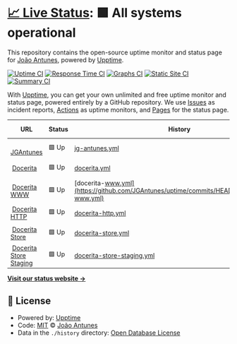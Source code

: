# [📈 Live Status](https://JGAntunes.github.io/uptime): <!--live status--> **🟩 All systems operational**

This repository contains the open-source uptime monitor and status page for [João Antunes](jgantunes.com), powered by [Upptime](https://github.com/upptime/upptime).

[![Uptime CI](https://github.com/koj-co/upptime/workflows/Uptime%20CI/badge.svg)](https://github.com/koj-co/upptime/actions?query=workflow%3A%22Uptime+CI%22)
[![Response Time CI](https://github.com/koj-co/upptime/workflows/Response%20Time%20CI/badge.svg)](https://github.com/koj-co/upptime/actions?query=workflow%3A%22Response+Time+CI%22)
[![Graphs CI](https://github.com/koj-co/upptime/workflows/Graphs%20CI/badge.svg)](https://github.com/koj-co/upptime/actions?query=workflow%3A%22Graphs+CI%22)
[![Static Site CI](https://github.com/koj-co/upptime/workflows/Static%20Site%20CI/badge.svg)](https://github.com/koj-co/upptime/actions?query=workflow%3A%22Static+Site+CI%22)
[![Summary CI](https://github.com/koj-co/upptime/workflows/Summary%20CI/badge.svg)](https://github.com/koj-co/upptime/actions?query=workflow%3A%22Summary+CI%22)

With [Upptime](https://upptime.js.org), you can get your own unlimited and free uptime monitor and status page, powered entirely by a GitHub repository. We use [Issues](https://github.com/JGAntunes/uptime/issues) as incident reports, [Actions](https://github.com/JGAntunes/uptime/actions) as uptime monitors, and [Pages](https://JGAntunes.github.io/uptime) for the status page.

<!--start: status pages-->
<!-- This summary is generated by Upptime (https://github.com/upptime/upptime) -->
<!-- Do not edit this manually, your changes will be overwritten -->
<!-- prettier-ignore -->
| URL | Status | History | Response Time | Uptime |
| --- | ------ | ------- | ------------- | ------ |
| <img alt="" src="https://favicons.githubusercontent.com/jgantunes.com" height="13"> [JGAntunes](https://jgantunes.com) | 🟩 Up | [jg-antunes.yml](https://github.com/JGAntunes/uptime/commits/HEAD/history/jg-antunes.yml) | <details><summary><img alt="Response time graph" src="./graphs/jg-antunes/response-time-week.png" height="20"> 142ms</summary><br><a href="https://JGAntunes.github.io/uptime/history/jg-antunes"><img alt="Response time 148" src="https://img.shields.io/endpoint?url=https%3A%2F%2Fraw.githubusercontent.com%2FJGAntunes%2Fuptime%2FHEAD%2Fapi%2Fjg-antunes%2Fresponse-time.json"></a><br><a href="https://JGAntunes.github.io/uptime/history/jg-antunes"><img alt="24-hour response time 147" src="https://img.shields.io/endpoint?url=https%3A%2F%2Fraw.githubusercontent.com%2FJGAntunes%2Fuptime%2FHEAD%2Fapi%2Fjg-antunes%2Fresponse-time-day.json"></a><br><a href="https://JGAntunes.github.io/uptime/history/jg-antunes"><img alt="7-day response time 142" src="https://img.shields.io/endpoint?url=https%3A%2F%2Fraw.githubusercontent.com%2FJGAntunes%2Fuptime%2FHEAD%2Fapi%2Fjg-antunes%2Fresponse-time-week.json"></a><br><a href="https://JGAntunes.github.io/uptime/history/jg-antunes"><img alt="30-day response time 150" src="https://img.shields.io/endpoint?url=https%3A%2F%2Fraw.githubusercontent.com%2FJGAntunes%2Fuptime%2FHEAD%2Fapi%2Fjg-antunes%2Fresponse-time-month.json"></a><br><a href="https://JGAntunes.github.io/uptime/history/jg-antunes"><img alt="1-year response time 138" src="https://img.shields.io/endpoint?url=https%3A%2F%2Fraw.githubusercontent.com%2FJGAntunes%2Fuptime%2FHEAD%2Fapi%2Fjg-antunes%2Fresponse-time-year.json"></a></details> | <details><summary><a href="https://JGAntunes.github.io/uptime/history/jg-antunes">100.00%</a></summary><a href="https://JGAntunes.github.io/uptime/history/jg-antunes"><img alt="All-time uptime 100.00%" src="https://img.shields.io/endpoint?url=https%3A%2F%2Fraw.githubusercontent.com%2FJGAntunes%2Fuptime%2FHEAD%2Fapi%2Fjg-antunes%2Fuptime.json"></a><br><a href="https://JGAntunes.github.io/uptime/history/jg-antunes"><img alt="24-hour uptime 100.00%" src="https://img.shields.io/endpoint?url=https%3A%2F%2Fraw.githubusercontent.com%2FJGAntunes%2Fuptime%2FHEAD%2Fapi%2Fjg-antunes%2Fuptime-day.json"></a><br><a href="https://JGAntunes.github.io/uptime/history/jg-antunes"><img alt="7-day uptime 100.00%" src="https://img.shields.io/endpoint?url=https%3A%2F%2Fraw.githubusercontent.com%2FJGAntunes%2Fuptime%2FHEAD%2Fapi%2Fjg-antunes%2Fuptime-week.json"></a><br><a href="https://JGAntunes.github.io/uptime/history/jg-antunes"><img alt="30-day uptime 100.00%" src="https://img.shields.io/endpoint?url=https%3A%2F%2Fraw.githubusercontent.com%2FJGAntunes%2Fuptime%2FHEAD%2Fapi%2Fjg-antunes%2Fuptime-month.json"></a><br><a href="https://JGAntunes.github.io/uptime/history/jg-antunes"><img alt="1-year uptime 100.00%" src="https://img.shields.io/endpoint?url=https%3A%2F%2Fraw.githubusercontent.com%2FJGAntunes%2Fuptime%2FHEAD%2Fapi%2Fjg-antunes%2Fuptime-year.json"></a></details>
| <img alt="" src="https://favicons.githubusercontent.com/docerita.com" height="13"> [Docerita](https://docerita.com) | 🟩 Up | [docerita.yml](https://github.com/JGAntunes/uptime/commits/HEAD/history/docerita.yml) | <details><summary><img alt="Response time graph" src="./graphs/docerita/response-time-week.png" height="20"> 704ms</summary><br><a href="https://JGAntunes.github.io/uptime/history/docerita"><img alt="Response time 813" src="https://img.shields.io/endpoint?url=https%3A%2F%2Fraw.githubusercontent.com%2FJGAntunes%2Fuptime%2FHEAD%2Fapi%2Fdocerita%2Fresponse-time.json"></a><br><a href="https://JGAntunes.github.io/uptime/history/docerita"><img alt="24-hour response time 787" src="https://img.shields.io/endpoint?url=https%3A%2F%2Fraw.githubusercontent.com%2FJGAntunes%2Fuptime%2FHEAD%2Fapi%2Fdocerita%2Fresponse-time-day.json"></a><br><a href="https://JGAntunes.github.io/uptime/history/docerita"><img alt="7-day response time 704" src="https://img.shields.io/endpoint?url=https%3A%2F%2Fraw.githubusercontent.com%2FJGAntunes%2Fuptime%2FHEAD%2Fapi%2Fdocerita%2Fresponse-time-week.json"></a><br><a href="https://JGAntunes.github.io/uptime/history/docerita"><img alt="30-day response time 765" src="https://img.shields.io/endpoint?url=https%3A%2F%2Fraw.githubusercontent.com%2FJGAntunes%2Fuptime%2FHEAD%2Fapi%2Fdocerita%2Fresponse-time-month.json"></a><br><a href="https://JGAntunes.github.io/uptime/history/docerita"><img alt="1-year response time 786" src="https://img.shields.io/endpoint?url=https%3A%2F%2Fraw.githubusercontent.com%2FJGAntunes%2Fuptime%2FHEAD%2Fapi%2Fdocerita%2Fresponse-time-year.json"></a></details> | <details><summary><a href="https://JGAntunes.github.io/uptime/history/docerita">100.00%</a></summary><a href="https://JGAntunes.github.io/uptime/history/docerita"><img alt="All-time uptime 100.00%" src="https://img.shields.io/endpoint?url=https%3A%2F%2Fraw.githubusercontent.com%2FJGAntunes%2Fuptime%2FHEAD%2Fapi%2Fdocerita%2Fuptime.json"></a><br><a href="https://JGAntunes.github.io/uptime/history/docerita"><img alt="24-hour uptime 100.00%" src="https://img.shields.io/endpoint?url=https%3A%2F%2Fraw.githubusercontent.com%2FJGAntunes%2Fuptime%2FHEAD%2Fapi%2Fdocerita%2Fuptime-day.json"></a><br><a href="https://JGAntunes.github.io/uptime/history/docerita"><img alt="7-day uptime 100.00%" src="https://img.shields.io/endpoint?url=https%3A%2F%2Fraw.githubusercontent.com%2FJGAntunes%2Fuptime%2FHEAD%2Fapi%2Fdocerita%2Fuptime-week.json"></a><br><a href="https://JGAntunes.github.io/uptime/history/docerita"><img alt="30-day uptime 100.00%" src="https://img.shields.io/endpoint?url=https%3A%2F%2Fraw.githubusercontent.com%2FJGAntunes%2Fuptime%2FHEAD%2Fapi%2Fdocerita%2Fuptime-month.json"></a><br><a href="https://JGAntunes.github.io/uptime/history/docerita"><img alt="1-year uptime 100.00%" src="https://img.shields.io/endpoint?url=https%3A%2F%2Fraw.githubusercontent.com%2FJGAntunes%2Fuptime%2FHEAD%2Fapi%2Fdocerita%2Fuptime-year.json"></a></details>
| <img alt="" src="https://favicons.githubusercontent.com/www.docerita.com" height="13"> [Docerita WWW](https://www.docerita.com) | 🟩 Up | [docerita-www.yml](https://github.com/JGAntunes/uptime/commits/HEAD/history/docerita-www.yml) | <details><summary><img alt="Response time graph" src="./graphs/docerita-www/response-time-week.png" height="20"> 798ms</summary><br><a href="https://JGAntunes.github.io/uptime/history/docerita-www"><img alt="Response time 939" src="https://img.shields.io/endpoint?url=https%3A%2F%2Fraw.githubusercontent.com%2FJGAntunes%2Fuptime%2FHEAD%2Fapi%2Fdocerita-www%2Fresponse-time.json"></a><br><a href="https://JGAntunes.github.io/uptime/history/docerita-www"><img alt="24-hour response time 867" src="https://img.shields.io/endpoint?url=https%3A%2F%2Fraw.githubusercontent.com%2FJGAntunes%2Fuptime%2FHEAD%2Fapi%2Fdocerita-www%2Fresponse-time-day.json"></a><br><a href="https://JGAntunes.github.io/uptime/history/docerita-www"><img alt="7-day response time 798" src="https://img.shields.io/endpoint?url=https%3A%2F%2Fraw.githubusercontent.com%2FJGAntunes%2Fuptime%2FHEAD%2Fapi%2Fdocerita-www%2Fresponse-time-week.json"></a><br><a href="https://JGAntunes.github.io/uptime/history/docerita-www"><img alt="30-day response time 886" src="https://img.shields.io/endpoint?url=https%3A%2F%2Fraw.githubusercontent.com%2FJGAntunes%2Fuptime%2FHEAD%2Fapi%2Fdocerita-www%2Fresponse-time-month.json"></a><br><a href="https://JGAntunes.github.io/uptime/history/docerita-www"><img alt="1-year response time 916" src="https://img.shields.io/endpoint?url=https%3A%2F%2Fraw.githubusercontent.com%2FJGAntunes%2Fuptime%2FHEAD%2Fapi%2Fdocerita-www%2Fresponse-time-year.json"></a></details> | <details><summary><a href="https://JGAntunes.github.io/uptime/history/docerita-www">100.00%</a></summary><a href="https://JGAntunes.github.io/uptime/history/docerita-www"><img alt="All-time uptime 100.00%" src="https://img.shields.io/endpoint?url=https%3A%2F%2Fraw.githubusercontent.com%2FJGAntunes%2Fuptime%2FHEAD%2Fapi%2Fdocerita-www%2Fuptime.json"></a><br><a href="https://JGAntunes.github.io/uptime/history/docerita-www"><img alt="24-hour uptime 100.00%" src="https://img.shields.io/endpoint?url=https%3A%2F%2Fraw.githubusercontent.com%2FJGAntunes%2Fuptime%2FHEAD%2Fapi%2Fdocerita-www%2Fuptime-day.json"></a><br><a href="https://JGAntunes.github.io/uptime/history/docerita-www"><img alt="7-day uptime 100.00%" src="https://img.shields.io/endpoint?url=https%3A%2F%2Fraw.githubusercontent.com%2FJGAntunes%2Fuptime%2FHEAD%2Fapi%2Fdocerita-www%2Fuptime-week.json"></a><br><a href="https://JGAntunes.github.io/uptime/history/docerita-www"><img alt="30-day uptime 100.00%" src="https://img.shields.io/endpoint?url=https%3A%2F%2Fraw.githubusercontent.com%2FJGAntunes%2Fuptime%2FHEAD%2Fapi%2Fdocerita-www%2Fuptime-month.json"></a><br><a href="https://JGAntunes.github.io/uptime/history/docerita-www"><img alt="1-year uptime 100.00%" src="https://img.shields.io/endpoint?url=https%3A%2F%2Fraw.githubusercontent.com%2FJGAntunes%2Fuptime%2FHEAD%2Fapi%2Fdocerita-www%2Fuptime-year.json"></a></details>
| <img alt="" src="https://favicons.githubusercontent.com/docerita.com" height="13"> [Docerita HTTP](http://docerita.com) | 🟩 Up | [docerita-http.yml](https://github.com/JGAntunes/uptime/commits/HEAD/history/docerita-http.yml) | <details><summary><img alt="Response time graph" src="./graphs/docerita-http/response-time-week.png" height="20"> 289ms</summary><br><a href="https://JGAntunes.github.io/uptime/history/docerita-http"><img alt="Response time 468" src="https://img.shields.io/endpoint?url=https%3A%2F%2Fraw.githubusercontent.com%2FJGAntunes%2Fuptime%2FHEAD%2Fapi%2Fdocerita-http%2Fresponse-time.json"></a><br><a href="https://JGAntunes.github.io/uptime/history/docerita-http"><img alt="24-hour response time 318" src="https://img.shields.io/endpoint?url=https%3A%2F%2Fraw.githubusercontent.com%2FJGAntunes%2Fuptime%2FHEAD%2Fapi%2Fdocerita-http%2Fresponse-time-day.json"></a><br><a href="https://JGAntunes.github.io/uptime/history/docerita-http"><img alt="7-day response time 289" src="https://img.shields.io/endpoint?url=https%3A%2F%2Fraw.githubusercontent.com%2FJGAntunes%2Fuptime%2FHEAD%2Fapi%2Fdocerita-http%2Fresponse-time-week.json"></a><br><a href="https://JGAntunes.github.io/uptime/history/docerita-http"><img alt="30-day response time 311" src="https://img.shields.io/endpoint?url=https%3A%2F%2Fraw.githubusercontent.com%2FJGAntunes%2Fuptime%2FHEAD%2Fapi%2Fdocerita-http%2Fresponse-time-month.json"></a><br><a href="https://JGAntunes.github.io/uptime/history/docerita-http"><img alt="1-year response time 405" src="https://img.shields.io/endpoint?url=https%3A%2F%2Fraw.githubusercontent.com%2FJGAntunes%2Fuptime%2FHEAD%2Fapi%2Fdocerita-http%2Fresponse-time-year.json"></a></details> | <details><summary><a href="https://JGAntunes.github.io/uptime/history/docerita-http">100.00%</a></summary><a href="https://JGAntunes.github.io/uptime/history/docerita-http"><img alt="All-time uptime 100.00%" src="https://img.shields.io/endpoint?url=https%3A%2F%2Fraw.githubusercontent.com%2FJGAntunes%2Fuptime%2FHEAD%2Fapi%2Fdocerita-http%2Fuptime.json"></a><br><a href="https://JGAntunes.github.io/uptime/history/docerita-http"><img alt="24-hour uptime 100.00%" src="https://img.shields.io/endpoint?url=https%3A%2F%2Fraw.githubusercontent.com%2FJGAntunes%2Fuptime%2FHEAD%2Fapi%2Fdocerita-http%2Fuptime-day.json"></a><br><a href="https://JGAntunes.github.io/uptime/history/docerita-http"><img alt="7-day uptime 100.00%" src="https://img.shields.io/endpoint?url=https%3A%2F%2Fraw.githubusercontent.com%2FJGAntunes%2Fuptime%2FHEAD%2Fapi%2Fdocerita-http%2Fuptime-week.json"></a><br><a href="https://JGAntunes.github.io/uptime/history/docerita-http"><img alt="30-day uptime 100.00%" src="https://img.shields.io/endpoint?url=https%3A%2F%2Fraw.githubusercontent.com%2FJGAntunes%2Fuptime%2FHEAD%2Fapi%2Fdocerita-http%2Fuptime-month.json"></a><br><a href="https://JGAntunes.github.io/uptime/history/docerita-http"><img alt="1-year uptime 100.00%" src="https://img.shields.io/endpoint?url=https%3A%2F%2Fraw.githubusercontent.com%2FJGAntunes%2Fuptime%2FHEAD%2Fapi%2Fdocerita-http%2Fuptime-year.json"></a></details>
| <img alt="" src="https://favicons.githubusercontent.com/store.docerita.com" height="13"> [Docerita Store](https://store.docerita.com/v1/status) | 🟩 Up | [docerita-store.yml](https://github.com/JGAntunes/uptime/commits/HEAD/history/docerita-store.yml) | <details><summary><img alt="Response time graph" src="./graphs/docerita-store/response-time-week.png" height="20"> 770ms</summary><br><a href="https://JGAntunes.github.io/uptime/history/docerita-store"><img alt="Response time 1026" src="https://img.shields.io/endpoint?url=https%3A%2F%2Fraw.githubusercontent.com%2FJGAntunes%2Fuptime%2FHEAD%2Fapi%2Fdocerita-store%2Fresponse-time.json"></a><br><a href="https://JGAntunes.github.io/uptime/history/docerita-store"><img alt="24-hour response time 319" src="https://img.shields.io/endpoint?url=https%3A%2F%2Fraw.githubusercontent.com%2FJGAntunes%2Fuptime%2FHEAD%2Fapi%2Fdocerita-store%2Fresponse-time-day.json"></a><br><a href="https://JGAntunes.github.io/uptime/history/docerita-store"><img alt="7-day response time 770" src="https://img.shields.io/endpoint?url=https%3A%2F%2Fraw.githubusercontent.com%2FJGAntunes%2Fuptime%2FHEAD%2Fapi%2Fdocerita-store%2Fresponse-time-week.json"></a><br><a href="https://JGAntunes.github.io/uptime/history/docerita-store"><img alt="30-day response time 937" src="https://img.shields.io/endpoint?url=https%3A%2F%2Fraw.githubusercontent.com%2FJGAntunes%2Fuptime%2FHEAD%2Fapi%2Fdocerita-store%2Fresponse-time-month.json"></a><br><a href="https://JGAntunes.github.io/uptime/history/docerita-store"><img alt="1-year response time 1026" src="https://img.shields.io/endpoint?url=https%3A%2F%2Fraw.githubusercontent.com%2FJGAntunes%2Fuptime%2FHEAD%2Fapi%2Fdocerita-store%2Fresponse-time-year.json"></a></details> | <details><summary><a href="https://JGAntunes.github.io/uptime/history/docerita-store">100.00%</a></summary><a href="https://JGAntunes.github.io/uptime/history/docerita-store"><img alt="All-time uptime 100.00%" src="https://img.shields.io/endpoint?url=https%3A%2F%2Fraw.githubusercontent.com%2FJGAntunes%2Fuptime%2FHEAD%2Fapi%2Fdocerita-store%2Fuptime.json"></a><br><a href="https://JGAntunes.github.io/uptime/history/docerita-store"><img alt="24-hour uptime 100.00%" src="https://img.shields.io/endpoint?url=https%3A%2F%2Fraw.githubusercontent.com%2FJGAntunes%2Fuptime%2FHEAD%2Fapi%2Fdocerita-store%2Fuptime-day.json"></a><br><a href="https://JGAntunes.github.io/uptime/history/docerita-store"><img alt="7-day uptime 100.00%" src="https://img.shields.io/endpoint?url=https%3A%2F%2Fraw.githubusercontent.com%2FJGAntunes%2Fuptime%2FHEAD%2Fapi%2Fdocerita-store%2Fuptime-week.json"></a><br><a href="https://JGAntunes.github.io/uptime/history/docerita-store"><img alt="30-day uptime 100.00%" src="https://img.shields.io/endpoint?url=https%3A%2F%2Fraw.githubusercontent.com%2FJGAntunes%2Fuptime%2FHEAD%2Fapi%2Fdocerita-store%2Fuptime-month.json"></a><br><a href="https://JGAntunes.github.io/uptime/history/docerita-store"><img alt="1-year uptime 100.00%" src="https://img.shields.io/endpoint?url=https%3A%2F%2Fraw.githubusercontent.com%2FJGAntunes%2Fuptime%2FHEAD%2Fapi%2Fdocerita-store%2Fuptime-year.json"></a></details>
| <img alt="" src="https://favicons.githubusercontent.com/store-stg.docerita.com" height="13"> [Docerita Store Staging](https://store-stg.docerita.com/v1/status) | 🟩 Up | [docerita-store-staging.yml](https://github.com/JGAntunes/uptime/commits/HEAD/history/docerita-store-staging.yml) | <details><summary><img alt="Response time graph" src="./graphs/docerita-store-staging/response-time-week.png" height="20"> 764ms</summary><br><a href="https://JGAntunes.github.io/uptime/history/docerita-store-staging"><img alt="Response time 1079" src="https://img.shields.io/endpoint?url=https%3A%2F%2Fraw.githubusercontent.com%2FJGAntunes%2Fuptime%2FHEAD%2Fapi%2Fdocerita-store-staging%2Fresponse-time.json"></a><br><a href="https://JGAntunes.github.io/uptime/history/docerita-store-staging"><img alt="24-hour response time 303" src="https://img.shields.io/endpoint?url=https%3A%2F%2Fraw.githubusercontent.com%2FJGAntunes%2Fuptime%2FHEAD%2Fapi%2Fdocerita-store-staging%2Fresponse-time-day.json"></a><br><a href="https://JGAntunes.github.io/uptime/history/docerita-store-staging"><img alt="7-day response time 764" src="https://img.shields.io/endpoint?url=https%3A%2F%2Fraw.githubusercontent.com%2FJGAntunes%2Fuptime%2FHEAD%2Fapi%2Fdocerita-store-staging%2Fresponse-time-week.json"></a><br><a href="https://JGAntunes.github.io/uptime/history/docerita-store-staging"><img alt="30-day response time 959" src="https://img.shields.io/endpoint?url=https%3A%2F%2Fraw.githubusercontent.com%2FJGAntunes%2Fuptime%2FHEAD%2Fapi%2Fdocerita-store-staging%2Fresponse-time-month.json"></a><br><a href="https://JGAntunes.github.io/uptime/history/docerita-store-staging"><img alt="1-year response time 1079" src="https://img.shields.io/endpoint?url=https%3A%2F%2Fraw.githubusercontent.com%2FJGAntunes%2Fuptime%2FHEAD%2Fapi%2Fdocerita-store-staging%2Fresponse-time-year.json"></a></details> | <details><summary><a href="https://JGAntunes.github.io/uptime/history/docerita-store-staging">100.00%</a></summary><a href="https://JGAntunes.github.io/uptime/history/docerita-store-staging"><img alt="All-time uptime 100.00%" src="https://img.shields.io/endpoint?url=https%3A%2F%2Fraw.githubusercontent.com%2FJGAntunes%2Fuptime%2FHEAD%2Fapi%2Fdocerita-store-staging%2Fuptime.json"></a><br><a href="https://JGAntunes.github.io/uptime/history/docerita-store-staging"><img alt="24-hour uptime 100.00%" src="https://img.shields.io/endpoint?url=https%3A%2F%2Fraw.githubusercontent.com%2FJGAntunes%2Fuptime%2FHEAD%2Fapi%2Fdocerita-store-staging%2Fuptime-day.json"></a><br><a href="https://JGAntunes.github.io/uptime/history/docerita-store-staging"><img alt="7-day uptime 100.00%" src="https://img.shields.io/endpoint?url=https%3A%2F%2Fraw.githubusercontent.com%2FJGAntunes%2Fuptime%2FHEAD%2Fapi%2Fdocerita-store-staging%2Fuptime-week.json"></a><br><a href="https://JGAntunes.github.io/uptime/history/docerita-store-staging"><img alt="30-day uptime 100.00%" src="https://img.shields.io/endpoint?url=https%3A%2F%2Fraw.githubusercontent.com%2FJGAntunes%2Fuptime%2FHEAD%2Fapi%2Fdocerita-store-staging%2Fuptime-month.json"></a><br><a href="https://JGAntunes.github.io/uptime/history/docerita-store-staging"><img alt="1-year uptime 100.00%" src="https://img.shields.io/endpoint?url=https%3A%2F%2Fraw.githubusercontent.com%2FJGAntunes%2Fuptime%2FHEAD%2Fapi%2Fdocerita-store-staging%2Fuptime-year.json"></a></details>

<!--end: status pages-->

[**Visit our status website →**](https://JGAntunes.github.io/uptime)

## 📄 License

- Powered by: [Upptime](https://github.com/upptime/upptime)
- Code: [MIT](./LICENSE) © [João Antunes](jgantunes.com)
- Data in the `./history` directory: [Open Database License](https://opendatacommons.org/licenses/odbl/1-0/)
